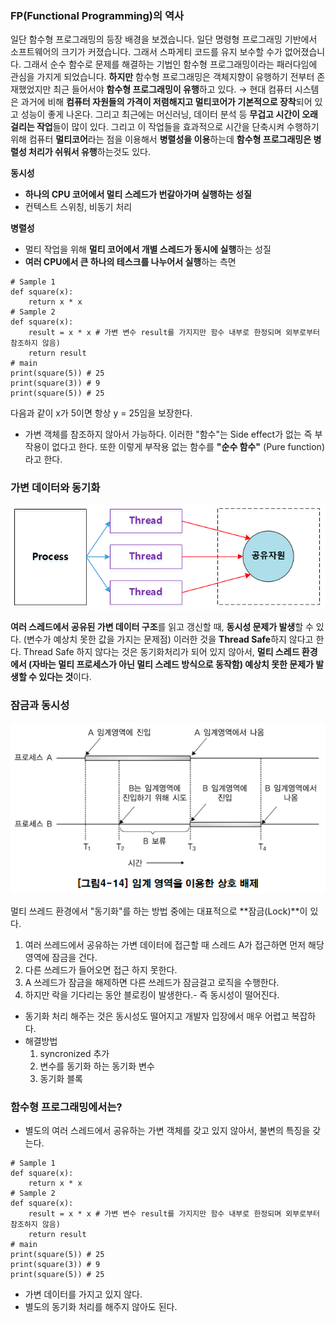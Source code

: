 ### FP(Functional Programming)의 역사

일단 함수형 프로그래밍의 등장 배경을 보겠습니다. 일단 명령형 프로그래밍 기반에서 소프트웨어의 크기가 커졌습니다. 그래서 스파게티 코드를 유지 보수할 수가 없어졌습니다. 그래서 순수 함수로 문제를 해결하는 기법인
함수형 프로그래밍이라는 패러다임에 관심을 가지게 되었습니다.
**하지만** 함수형 프로그래밍은 객체지향이 유행하기 전부터 존재했었지만 최근 들어서야 **함수형 프로그래밍이 유행**하고 있다. → 현대 컴퓨터 시스템은 과거에 비해 **컴퓨터 자원들의 가격이 저렴해지고 멀티코어가
기본적으로 장착**되어 있고 성능이 좋게 나온다. 그리고 최근에는 머신러닝, 데이터 분석 등 **무겁고 시간이 오래 걸리는 작업**들이 많이 있다. 그리고 이 작업들을 효과적으로 시간을 단축시켜 수행하기 위해
컴퓨터 **멀티코어**라는 점을 이용해서 **병렬성을 이용**하는데 **함수형 프로그래밍은 병렬성 처리가 쉬워서 유행**하는것도 있다.

**동시성**

- **하나의 CPU 코어에서 멀티 스레드가 번갈아가며 실행하는 성질**
- 컨텍스트 스위칭, 비동기 처리

**병렬성**

- 멀티 작업을 위해 **멀티 코어에서 개별 스레드가 동시에 실행**하는 성질
- **여러 CPU에서 큰 하나의 테스크를 나누어서 실행**하는 측면

```
# Sample 1
def square(x):
    return x * x
# Sample 2
def square(x):
    result = x * x # 가변 변수 result를 가지지만 함수 내부로 한정되며 외부로부터 참조하지 않음)
    return result
# main
print(square(5)) # 25
print(square(3)) # 9
print(square(5)) # 25

```

다음과 같이 x가 5이면 항상 y = 25임을 보장한다.

- 가변 객체를 참조하지 않아서 가능하다. 이러한 "함수"는 Side effect가 없는 즉 부작용이 없다고 한다. 또한 이렇게 부작용 없는 함수를 **"순수 함수"** (Pure function)라고 한다.

### 가변 데이터와 동기화

![공유자원](static/공유자원.png)

**여러 스레드에서 공유된 가변 데이터 구조**를 읽고 갱신할 때, **동시성 문제가 발생**할 수 있다. (변수가 예상치 못한 값을 가지는 문제점)
이러한 것을 **Thread Safe**하지 않다고 한다. Thread Safe 하지 않다는 것은 동기화처리가 되어 있지 않아서, **멀티 스레드 환경에서 (자바는 멀티 프로세스가 아닌 멀티 스레드 방식으로 동작함)
예상치 못한 문제가 발생할 수 있다는 것**이다.

### 잠금과 동시성

![임계영역](static/임계영역.png)

멀티 쓰레드 환경에서 "동기화"를 하는 방법 중에는 대표적으로 **잠금(Lock)**이 있다.
1. 여러 쓰레드에서 공유하는 가변 데이터에 접근할 때 스레드 A가 접근하면 먼저 해당 영역에 잠금을 건다.
2. 다른 쓰레드가 들어오면 접근 하지 못한다.
3. A 쓰레드가 잠금을 해제하면 다른 쓰레드가 잠금걸고 로직을 수행한다.
4. 하지만 락을 기다리는 동안 블로킹이 발생한다.- 즉 동시성이 떨어진다.

* 동기화 처리 해주는 것은 동시성도 떨어지고 개발자 입장에서 매우 어렵고 복잡하다.
* 해결방법
  1. syncronized 추가
  2. 변수를 동기화 하는 동기화 변수
  3. 동기화 블록


### 함수형 프로그래밍에서는?

- 별도의 여러 스레드에서 공유하는 가변 객체를 갖고 있지 않아서, 불변의 특징을 갖는다.

```
# Sample 1
def square(x):
    return x * x
# Sample 2
def square(x):
    result = x * x # 가변 변수 result를 가지지만 함수 내부로 한정되며 외부로부터 참조하지 않음)
    return result
# main
print(square(5)) # 25
print(square(3)) # 9
print(square(5)) # 25

```

- 가변 데이터를 가지고 있지 않다.
- 별도의 동기화 처리를 해주지 않아도 된다.

